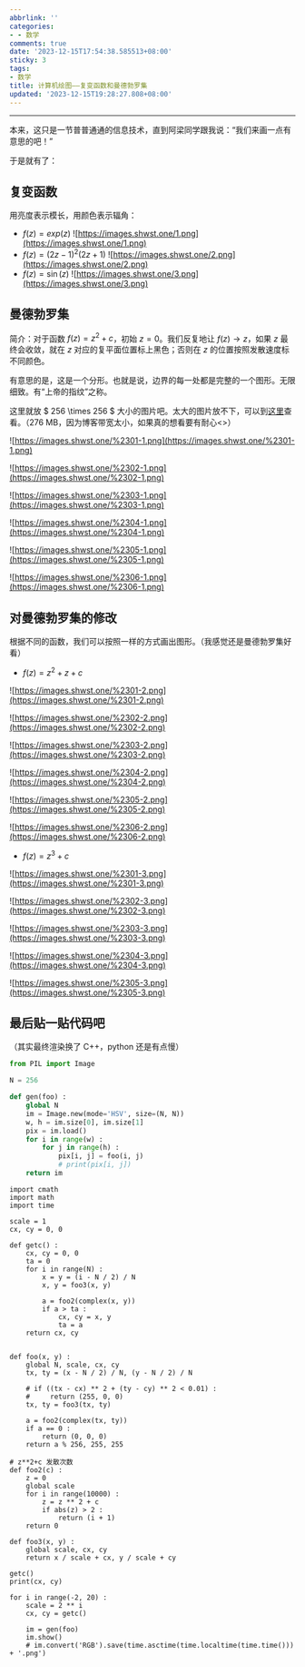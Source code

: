 ```yaml
---
abbrlink: ''
categories:
- - 数学
comments: true
date: '2023-12-15T17:54:38.585513+08:00'
sticky: 3
tags:
- 数学
title: 计算机绘图——复变函数和曼德勃罗集
updated: '2023-12-15T19:28:27.808+08:00'
---
```

---

<!--more-->

本来，这只是一节普普通通的信息技术，直到阿梁同学跟我说：“我们来画一点有意思的吧！”

于是就有了：

## 复变函数

用亮度表示模长，用颜色表示辐角：

- $f(z) = exp(z)$
  ![https://images.shwst.one/1.png](https://images.shwst.one/1.png)
- $f(z) = (2z - 1)^2(2z+1)$
  ![https://images.shwst.one/2.png](https://images.shwst.one/2.png)
- $f(z)=\sin(z)$
  ![https://images.shwst.one/3.png](https://images.shwst.one/3.png)

## 曼德勃罗集

简介：对于函数 $f(z)=z^2+c$，初始 $z=0$。我们反复地让 $f(z) \to z$，如果 $z$ 最终会收敛，就在 $z$ 对应的复平面位置标上黑色；否则在 $z$ 的位置按照发散速度标不同颜色。

有意思的是，这是一个分形。也就是说，边界的每一处都是完整的一个图形。无限细致。有“上帝的指纹”之称。

这里就放 $ 256 \times 256 $ 大小的图片吧。太大的图片放不下，可以到[这里](https://images.shwst.one/1215.zip)查看。（276 MB，因为博客带宽太小，如果真的想看要有耐心<>）

![https://images.shwst.one/%2301-1.png](https://images.shwst.one/%2301-1.png)

![https://images.shwst.one/%2302-1.png](https://images.shwst.one/%2302-1.png)

![https://images.shwst.one/%2303-1.png](https://images.shwst.one/%2303-1.png)

![https://images.shwst.one/%2304-1.png](https://images.shwst.one/%2304-1.png)

![https://images.shwst.one/%2305-1.png](https://images.shwst.one/%2305-1.png)

![https://images.shwst.one/%2306-1.png](https://images.shwst.one/%2306-1.png)

## 对曼德勃罗集的修改

根据不同的函数，我们可以按照一样的方式画出图形。（我感觉还是曼德勃罗集好看）

- $f(z)=z^2+z+c$

![https://images.shwst.one/%2301-2.png](https://images.shwst.one/%2301-2.png)

![https://images.shwst.one/%2302-2.png](https://images.shwst.one/%2302-2.png)

![https://images.shwst.one/%2303-2.png](https://images.shwst.one/%2303-2.png)

![https://images.shwst.one/%2304-2.png](https://images.shwst.one/%2304-2.png)

![https://images.shwst.one/%2305-2.png](https://images.shwst.one/%2305-2.png)

![https://images.shwst.one/%2306-2.png](https://images.shwst.one/%2306-2.png)

- $f(z)=z^3+c$

![https://images.shwst.one/%2301-3.png](https://images.shwst.one/%2301-3.png)

![https://images.shwst.one/%2302-3.png](https://images.shwst.one/%2302-3.png)

![https://images.shwst.one/%2303-3.png](https://images.shwst.one/%2303-3.png)

![https://images.shwst.one/%2304-3.png](https://images.shwst.one/%2304-3.png)

![https://images.shwst.one/%2305-3.png](https://images.shwst.one/%2305-3.png)

## 最后贴一贴代码吧

（其实最终渲染换了 C++，python 还是有点慢）

```python
from PIL import Image

N = 256

def gen(foo) :
    global N
    im = Image.new(mode='HSV', size=(N, N))
    w, h = im.size[0], im.size[1]
    pix = im.load()
    for i in range(w) :
        for j in range(h) :
            pix[i, j] = foo(i, j)
            # print(pix[i, j])
    return im
```

```
import cmath
import math
import time

scale = 1
cx, cy = 0, 0

def getc() :
    cx, cy = 0, 0
    ta = 0
    for i in range(N) :
        x = y = (i - N / 2) / N
        x, y = foo3(x, y)

        a = foo2(complex(x, y))
        if a > ta :
            cx, cy = x, y
            ta = a
    return cx, cy


def foo(x, y) :
    global N, scale, cx, cy
    tx, ty = (x - N / 2) / N, (y - N / 2) / N

    # if ((tx - cx) ** 2 + (ty - cy) ** 2 < 0.01) :
    #     return (255, 0, 0)
    tx, ty = foo3(tx, ty)

    a = foo2(complex(tx, ty))
    if a == 0 : 
        return (0, 0, 0)
    return a % 256, 255, 255

# z**2+c 发散次数
def foo2(c) :
    z = 0
    global scale
    for i in range(10000) :
        z = z ** 2 + c
        if abs(z) > 2 :
            return (i + 1)
    return 0

def foo3(x, y) :
    global scale, cx, cy
    return x / scale + cx, y / scale + cy

getc()
print(cx, cy)

for i in range(-2, 20) :
    scale = 2 ** i
    cx, cy = getc()

    im = gen(foo)
    im.show()
    # im.convert('RGB').save(time.asctime(time.localtime(time.time())) + '.png')
```
